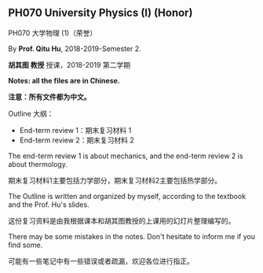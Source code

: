 ## PH070 University Physics (I) (Honor)

PH070 大学物理 (1)（荣誉）

By **Prof. Qitu Hu**, 2018-2019-Semester 2.

**胡其图 教授** 授课，2018-2019 第二学期

**Notes: all the files are in Chinese.**

**注意：所有文件都为中文。** 

Outline 大纲：

- End-term review 1：期末复习材料 1
- End-term review 2：期末复习材料 2

The end-term review 1 is about mechanics, and the end-term review 2 is about thermology.

期末复习材料1主要包括力学部分，期末复习材料2主要包括热学部分。

The Outline is written and organized by myself, according to the textbook and the Prof. Hu's slides.

这份复习资料是由我根据课本和胡其图教授的上课用的幻灯片整理编写的。

There may be some mistakes in the notes. Don't hesitate to inform me if you find some.

可能有一些笔记中有一些错误或者疏漏，欢迎各位进行指正。

